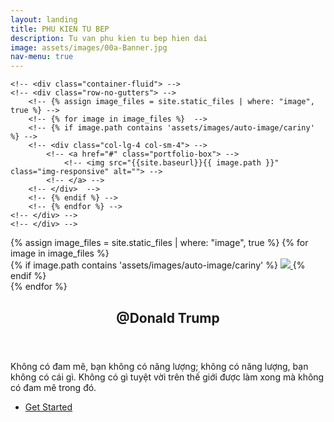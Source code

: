 ```yaml
---
layout: landing
title: PHU KIEN TU BEP
description: Tu van phu kien tu bep hien dai
image: assets/images/00a-Banner.jpg
nav-menu: true
---
```


<!-- Main -->
<div id="main">

<!-- One -->
<!-- <section class="no-padding" id="one">	 -->
    <!-- <div class="container-fluid"> -->
	<!-- <div class="row-no-gutters"> -->
		<!-- {% assign image_files = site.static_files | where: "image", true %} -->
		<!-- {% for image in image_files %}	 -->
        <!-- {% if image.path contains 'assets/images/auto-image/cariny' %} -->
		<!-- <div class="col-lg-4 col-sm-4"> -->
			<!-- <a href="#" class="portfolio-box"> -->
				<!-- <img src="{{site.baseurl}}{{ image.path }}" class="img-responsive" alt=""> -->
			<!-- </a> -->
		<!-- </div>  -->
        <!-- {% endif %} -->
		<!-- {% endfor %} -->
	<!-- </div> -->
    <!-- </div> -->
<!-- </section> -->

<section class="no-padding" id="photos">
<div class="row-no-gutters">
	{% assign image_files = site.static_files | where: "image", true %}
	{% for image in image_files %}
	<div class="img_wrap">
		{% if image.path contains 'assets/images/auto-image/cariny' %}
		<a href="" class="portfolio-box">
		  <img src="{{site.baseurl}}{{ image.path }}" class="image" >	
		</a>
		{% endif %}
	</div>
   {% endfor %}
</div>
</div>

<!-- <script src="{{site.baseurl}}/js/photo-grid.js"></script> -->
<script>
function getRandomSize(min, max) {
  return Math.round(Math.random() * (max - min) + min);
}
</script>


<!-- Two -->
<section id="two">
	<div class="inner">
		<header class="major">
			<h2>@Donald Trump</h2>
		</header>
		<p>Không có đam mê, bạn không có năng lượng; không có năng lượng, bạn không có cái gì. Không có gì tuyệt vời trên thế giới được làm xong mà không có đam mê trong đó.</p>
		<ul class="actions">
			<li><a href="2_mautubep.html" class="button next">Get Started</a></li>
		</ul>
	</div>
</section>

</div>